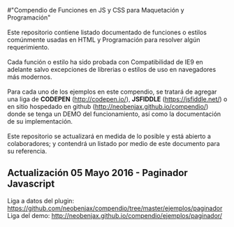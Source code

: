 #"Compendio de Funciones en JS y CSS para Maquetación y Programación" 
<br><br>
Este repositorio contiene listado documentado de funciones o estilos comúnmente usadas en HTML y Programación para resolver algún requerimiento.
<br><br>
Cada función o estilo ha sido probada con Compatibilidad de IE9 en adelante salvo excepciones de librerias o estilos de uso en navegadores más modernos.
<br><br>
Para cada uno de los ejemplos en este compendio, se tratará de agregar una liga de <b>CODEPEN</b> (http://codepen.io/),  <b>JSFIDDLE</b> (https://jsfiddle.net/) o en sitio hospedado en github (http://neobenjax.github.io/compendio/) donde se tenga un DEMO del funcionamiento, así como la documentación de su implementación.
<br><br>
Este repositorio se actualizará en medida de lo posible y está abierto a colaboradores; y contendrá un listado por medio de este documento para su referencia.

## Actualización 05 Mayo 2016 - Paginador Javascript
Liga a datos del plugin: https://github.com/neobenjax/compendio/tree/master/ejemplos/paginador
<br>
Liga del demo: http://neobenjax.github.io/compendio/ejemplos/paginador/
